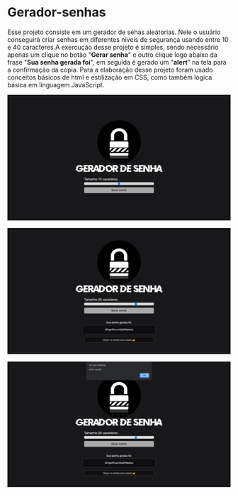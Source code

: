 # Gerador-senhas

Esse projeto consiste em um gerador de sehas aleátorias. Nele o usuário conseguirá criar senhas em diferentes níveis de segurança usando entre 10 e 40 caracteres.A exercução desse projeto é simples, sendo necessário apenas um clique no botão "**Gerar senha**" e outro clique logo abaixo da frase "**Sua senha gerada foi**", em seguida é gerado um "**alert**" na tela para a confirmação da copia. Para a elaboração desse projeto foram usado conceitos básicos de html e estilização em CSS, como também lógica básica em linguagem JavaScript.

![Imagemprojeto](./assets/print1.png)

![Imagemprojeto](./assets/print2.png)

![Imagemprojeto](./assets/print3.png)
